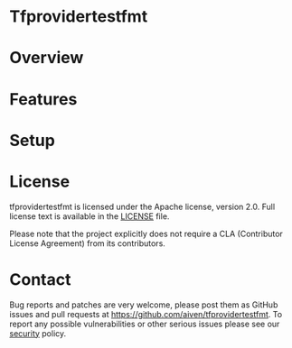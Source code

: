 Tfprovidertestfmt
=================

Overview
========

Features
============

Setup
============

License
============
tfprovidertestfmt is licensed under the Apache license, version 2.0. Full license text is available in the [LICENSE](LICENSE) file.

Please note that the project explicitly does not require a CLA (Contributor License Agreement) from its contributors.

Contact
============
Bug reports and patches are very welcome, please post them as GitHub issues and pull requests at https://github.com/aiven/tfprovidertestfmt.
To report any possible vulnerabilities or other serious issues please see our [security](SECURITY.md) policy.
